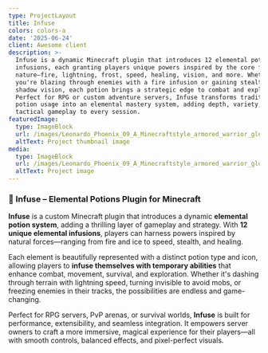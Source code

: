 ```yaml
---
type: ProjectLayout
title: Infuse
colors: colors-a
date: '2025-06-24'
client: Awesome client
description: >-
  Infuse is a dynamic Minecraft plugin that introduces 12 elemental potion
  infusions, each granting players unique powers inspired by the core forces of
  nature—fire, lightning, frost, speed, healing, vision, and more. Whether
  you're blazing through enemies with a fire infusion or gaining stealth with
  shadow vision, each potion brings a strategic edge to combat and exploration.
  Perfect for RPG or custom adventure servers, Infuse transforms traditional
  potion usage into an elemental mastery system, adding depth, variety, and
  tactical gameplay to every session.
featuredImage:
  type: ImageBlock
  url: /images/Leonardo_Phoenix_09_A_Minecraftstyle_armored_warrior_glowing_w_0.jpg
  altText: Project thumbnail image
media:
  type: ImageBlock
  url: /images/Leonardo_Phoenix_09_A_Minecraftstyle_armored_warrior_glowing_w_0.jpg
  altText: Project image
---
```

### 🔮 Infuse – Elemental Potions Plugin for Minecraft

**Infuse** is a custom Minecraft plugin that introduces a dynamic **elemental potion system**, adding a thrilling layer of gameplay and strategy. With **12 unique elemental infusions**, players can harness powers inspired by natural forces—ranging from fire and ice to speed, stealth, and healing.

Each element is beautifully represented with a distinct potion type and icon, allowing players to **infuse themselves with temporary abilities** that enhance combat, movement, survival, and exploration. Whether it's dashing through terrain with lightning speed, turning invisible to avoid mobs, or freezing enemies in their tracks, the possibilities are endless and game-changing.

Perfect for RPG servers, PvP arenas, or survival worlds, **Infuse** is built for performance, extensibility, and seamless integration. It empowers server owners to craft a more immersive, magical experience for their players—all with smooth controls, balanced effects, and pixel-perfect visuals.

